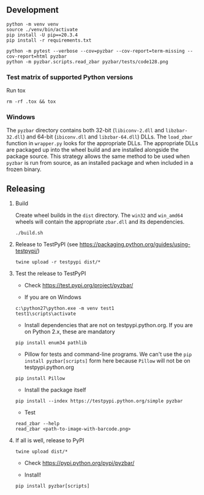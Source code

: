 ## Development

```
python -m venv venv
source ./venv/bin/activate
pip install -U pip==20.3.4
pip install -r requirements.txt

python -m pytest --verbose --cov=pyzbar --cov-report=term-missing --cov-report=html pyzbar
python -m pyzbar.scripts.read_zbar pyzbar/tests/code128.png
```

### Test matrix of supported Python versions

Run tox

```
rm -rf .tox && tox
```

### Windows

The `pyzbar` directory contains both 32-bit (`libiconv-2.dll` and `libzbar-32.dll`)
and 64-bit (`ibiconv.dll` and `libzbar-64.dll`) DLLs.
The `load_zbar` function in `wrapper.py` looks for the appropriate DLLs.
The appropriate DLLs are packaged up into the wheel build and are installed
alongside the package source. This strategy allows the same method to be used
when `pyzbar` is run from source, as an installed package and when included in a
frozen binary.

## Releasing

1. Build

    Create wheel builds in the `dist` directory. The `win32` and `win_amd64`
    wheels will contain the appropriate `zbar.dll` and its dependencies.

    ```
   ./build.sh
    ```

2. Release to TestPyPI (see https://packaging.python.org/guides/using-testpypi/)

    ```
    twine upload -r testpypi dist/*
    ```

3. Test the release to TestPyPI

    * Check https://test.pypi.org/project/pyzbar/

    * If you are on Windows

    ```
    c:\python27\python.exe -m venv test1
    test1\scripts\activate
    ```

    * Install dependencies that are not on testpypi.python.org.
    If you are on Python 2.x, these are mandatory

    ```
    pip install enum34 pathlib
    ```

    * Pillow for tests and command-line programs. We can't use the
    `pip install pyzbar[scripts]` form here because `Pillow` will not be
    on testpypi.python.org

    ```
    pip install Pillow
    ```

    * Install the package itself

    ```
    pip install --index https://testpypi.python.org/simple pyzbar
    ```

    * Test

    ```
    read_zbar --help
    read_zbar <path-to-image-with-barcode.png>
    ```

4. If all is well, release to PyPI

    ```
    twine upload dist/*
    ```

    * Check https://pypi.python.org/pypi/pyzbar/

    * Install!

    ```
    pip install pyzbar[scripts]
    ```
